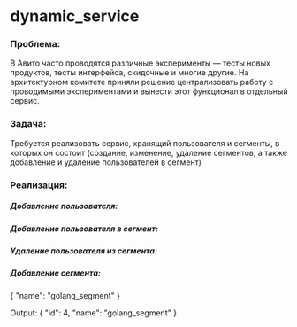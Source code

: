 # dynamic_service
### Проблема:

В Авито часто проводятся различные эксперименты — тесты новых продуктов, тесты интерфейса, скидочные и многие другие.
На архитектурном комитете приняли решение централизовать работу с проводимыми экспериментами и вынести этот функционал в отдельный сервис.

### Задача:

Требуется реализовать сервис, хранящий пользователя и сегменты, в которых он состоит (создание, изменение, удаление сегментов, а также добавление и удаление пользователей в сегмент)

### Реализация:
##### Добавление пользователя:

##### Добавление пользователя в сегмент:

##### Удаление пользователя из сегмента:

##### Добавление сегмента:
{
	"name": "golang_segment"
}

Output:
{
	"id": 4,
	"name": "golang_segment"
}